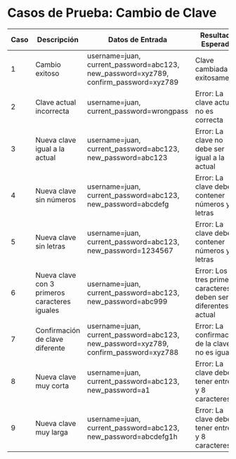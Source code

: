 # Casos de Prueba: Cambio de Clave

| Caso | Descripción | Datos de Entrada | Resultado Esperado |
|------|-------------|------------------|-------------------|
| 1 | Cambio exitoso | username=juan, current_password=abc123, new_password=xyz789, confirm_password=xyz789 | Clave cambiada exitosamente |
| 2 | Clave actual incorrecta | username=juan, current_password=wrongpass | Error: La clave actual no es correcta |
| 3 | Nueva clave igual a la actual | username=juan, current_password=abc123, new_password=abc123 | Error: La clave no debe ser igual a la actual |
| 4 | Nueva clave sin números | username=juan, current_password=abc123, new_password=abcdefg | Error: La clave debe contener números y letras |
| 5 | Nueva clave sin letras | username=juan, current_password=abc123, new_password=1234567 | Error: La clave debe contener números y letras |
| 6 | Nueva clave con 3 primeros caracteres iguales | username=juan, current_password=abc123, new_password=abc999 | Error: Los tres primeros caracteres deben ser diferentes al actual |
| 7 | Confirmación de clave diferente | username=juan, current_password=abc123, new_password=xyz789, confirm_password=xyz788 | Error: La confirmación de la clave no es igual |
| 8 | Nueva clave muy corta | username=juan, current_password=abc123, new_password=a1 | Error: La clave debe tener entre 2 y 8 caracteres |
| 9 | Nueva clave muy larga | username=juan, current_password=abc123, new_password=abcdefg1h | Error: La clave debe tener entre 2 y 8 caracteres |
